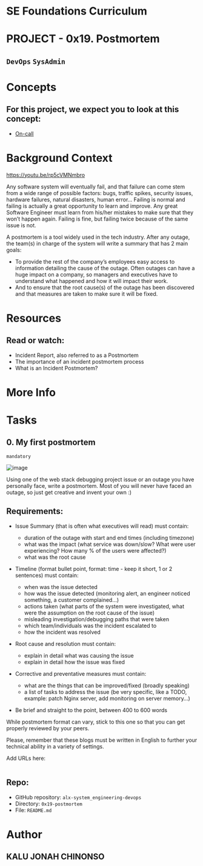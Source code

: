 # SE Foundations Curriculum

# PROJECT - 0x19. Postmortem
## `DevOps` `SysAdmin`
  
# Concepts
## For this project, we expect you to look at this concept:

- [On-call](https://intranet.alxswe.com/concepts/39)

# Background Context

https://youtu.be/rp5cVMNmbro

Any software system will eventually fail, and that failure can come stem from a wide range of possible factors: bugs, traffic spikes, security issues, hardware failures, natural disasters, human error… Failing is normal and failing is actually a great opportunity to learn and improve. Any great Software Engineer must learn from his/her mistakes to make sure that they won’t happen again. Failing is fine, but failing twice because of the same issue is not.

A postmortem is a tool widely used in the tech industry. After any outage, the team(s) in charge of the system will write a summary that has 2 main goals:

- To provide the rest of the company’s employees easy access to information detailing the cause of the outage. Often outages can have a huge impact on a company, so managers and executives have to understand what happened and how it will impact their work.
- And to ensure that the root cause(s) of the outage has been discovered and that measures are taken to make sure it will be fixed.


# Resources
## Read or watch:

- Incident Report, also referred to as a Postmortem
- The importance of an incident postmortem process
- What is an Incident Postmortem?


# More Info
 
# Tasks
## 0. My first postmortem

`mandatory`

![image](https://github.com/user-attachments/assets/3ad7cdaf-be6d-4e2b-a20b-e3fe3c08cb73)

Using one of the web stack debugging project issue or an outage you have personally face, write a postmortem. Most of you will never have faced an outage, so just get creative and invent your own :)

## Requirements:

- Issue Summary (that is often what executives will read) must contain:
    - duration of the outage with start and end times (including timezone)
    - what was the impact (what service was down/slow? What were user experiencing? How many % of the users were affected?)
    - what was the root cause
- Timeline (format bullet point, format: time - keep it short, 1 or 2 sentences) must contain:

    - when was the issue detected
    - how was the issue detected (monitoring alert, an engineer noticed something, a customer complained…)
    - actions taken (what parts of the system were investigated, what were the assumption on the root cause of the issue)
    - misleading investigation/debugging paths that were taken
    - which team/individuals was the incident escalated to
    - how the incident was resolved
- Root cause and resolution must contain:

    - explain in detail what was causing the issue
    - explain in detail how the issue was fixed

- Corrective and preventative measures must contain:

    - what are the things that can be improved/fixed (broadly speaking)
    - a list of tasks to address the issue (be very specific, like a TODO, example: patch Nginx server, add monitoring on server memory…)
- Be brief and straight to the point, between 400 to 600 words

While postmortem format can vary, stick to this one so that you can get properly reviewed by your peers.

Please, remember that these blogs must be written in English to further your technical ability in a variety of settings.

Add URLs here:
```

```

## Repo:

- GitHub repository: `alx-system_engineering-devops`
- Directory: `0x19-postmortem`
- File: `README.md`


# Author

## KALU JONAH CHINONSO 
